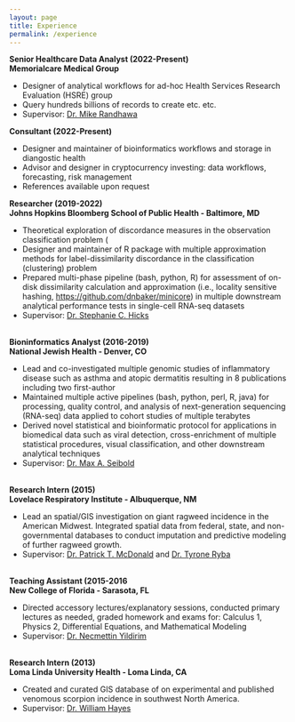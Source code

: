 ```yaml
---
layout: page
title: Experience
permalink: /experience
---
```


**Senior Healthcare Data Analyst (2022-Present)**<br/>**Memorialcare Medical Group**
- Designer of analytical workflows for ad-hoc Health Services Research Evaluation (HSRE) group
- Query hundreds billions of records to create etc. etc.
- Supervisor: [Dr. Mike Randhawa](https://www.linkedin.com/in/manjit-randhawa-md-mph-a716aa92)


**Consultant (2022-Present)**
- Designer and maintainer of bioinformatics workflows and storage in diangostic health
- Advisor and designer in cryptocurrency investing: data workflows, forecasting, risk management
- References available upon request

**Researcher (2019-2022)**<br/>**Johns Hopkins Bloomberg School of Public Health - Baltimore, MD**
- Theoretical exploration of discordance measures in the observation classification problem (
- Designer and maintainer of R package with multiple approximation methods for label-dissimilarity discordance in the classification (clustering) problem
- Prepared multi-phase pipeline (bash, python, R) for assessment of on-disk dissimilarity calculation and approximation (i.e., locality sensitive hashing, https://github.com/dnbaker/minicore) in multiple downstream analytical performance tests in single-cell RNA-seq datasets
- Supervisor: [Dr. Stephanie C. Hicks](https://www.stephaniehicks.com/)
<br/><br/>

**Bioninformatics Analyst (2016-2019)**<br/>**National Jewish Health - Denver, CO**
- Lead and co-investigated multiple genomic studies of inflammatory disease such as asthma and atopic dermatitis resulting in 8 publications including two first-author
- Maintained multiple active pipelines (bash, python, perl, R, java) for processing, quality control, and analysis of next-generation sequencing (RNA-seq) data applied to cohort studies of multiple terabytes
- Derived novel statistical and bioinformatic protocol for applications in biomedical data such as viral detection, cross-enrichment of multiple statistical procedures, visual classification, and other downstream analytical techniques
- Supervisor: [Dr. Max A. Seibold](https://www.seibold-lab.com/)
<br/><br/>

**Research Intern (2015)**<br/>**Lovelace Respiratory Institute - Albuquerque, NM**
- Lead an spatial/GIS investigation on giant ragweed incidence in the American Midwest. Integrated spatial data from federal, state, and non-governmental databases to conduct imputation and predictive modeling of further ragweed growth.
- Supervisor: [Dr. Patrick T. McDonald](https://www.ncf.edu/directory/patrick-t-mcdonald/) and [Dr. Tyrone Ryba](https://www.ncf.edu/directory/tyrone-ryba/)
<br/><br/>

**Teaching Assistant (2015-2016**<br/>**New College of Florida - Sarasota, FL**
- Directed accessory lectures/explanatory sessions, conducted primary lectures as needed, graded homework and exams for: Calculus 1, Physics 2, Differential Equations, and Mathematical Modeling
- Supervisor: [Dr. Necmettin Yildirim](https://ncf.academia.edu/NecmettinYildirim)
<br/><br/>

**Research Intern (2013)**<br/>**Loma Linda University Health - Loma Linda, CA**
- Created and curated GIS database of on experimental and published venomous scorpion incidence in southwest North America.
- Supervisor: [Dr. William Hayes](https://home.llu.edu/education/faculty/hayes-william/education)
